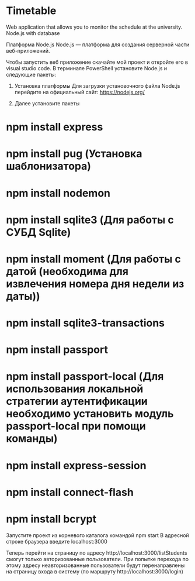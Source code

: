 # Timetable
Web application that allows you to monitor the schedule at the university.
Node.js with database

Платформа Node.js
Node.js — платформа для создания серверной части веб-приложений.

Чтобы запустить веб приложение скачайте мой проект и откройте его в visual studio code. В терминале PowerShell установите
Node.js и следующие пакеты:

1. Установка платформы
Для загрузки установочного файла Node.js перейдите на официальный сайт: https://nodejs.org/

2. Далее установите пакеты
# npm install express
# npm install pug (Установка шаблонизатора)
# npm install nodemon
# npm install sqlite3 (Для работы с СУБД Sqlite)
# npm install moment (Для работы с датой (необходима для извлечения номера дня недели из даты))
# npm install sqlite3-transactions
# npm install passport
# npm install passport-local (Для использования локальной стратегии аутентификации необходимо установить модуль passport-local при помощи команды)
# npm install express-session 
# npm install connect-flash
# npm install bcrypt



Запустите проект из корневого каталога командой npm start
В адресной строке браузера введите localhost:3000

Теперь перейти на страницу по адресу http://localhost:3000/listStudents смогут только авторизованные пользователи.
При попытке перехода по этому адресу неавторизованные пользователи будут перенаправлены на страницу входа в систему (по маршруту http://localhost:3000/login)
